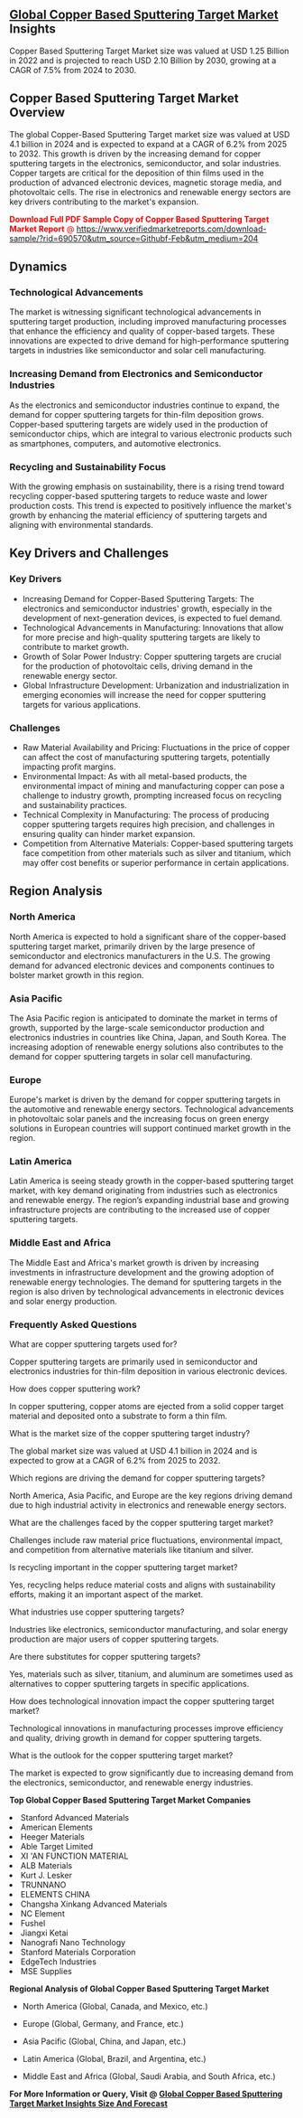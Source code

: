 <h2><a href="https://www.verifiedmarketreports.com/download-sample/?rid=690570&amp;utm_source=Githubf&amp;utm_medium=204" target="_blank">Global Copper Based Sputtering Target Market</a> Insights</h2><p>Copper Based Sputtering Target Market size was valued at USD 1.25 Billion in 2022 and is projected to reach USD 2.10 Billion by 2030, growing at a CAGR of 7.5% from 2024 to 2030.</p><p> <h2>Copper Based Sputtering Target Market Overview</h2> <p>The global Copper-Based Sputtering Target market size was valued at USD 4.1 billion in 2024 and is expected to expand at a CAGR of 6.2% from 2025 to 2032. This growth is driven by the increasing demand for copper sputtering targets in the electronics, semiconductor, and solar industries. Copper targets are critical for the deposition of thin films used in the production of advanced electronic devices, magnetic storage media, and photovoltaic cells. The rise in electronics and renewable energy sectors are key drivers contributing to the market's expansion.</p> <p><p><span class=""><span style="color: #ff0000;"><strong>Download Full PDF Sample Copy of Copper Based Sputtering Target Market Report</strong> @ </span><a href="https://www.verifiedmarketreports.com/download-sample/?rid=690570&amp;utm_source=Githubf-Feb&amp;utm_medium=204" target="_blank">https://www.verifiedmarketreports.com/download-sample/?rid=690570&amp;utm_source=Githubf-Feb&amp;utm_medium=204</a></span></p></p> <h2>Dynamics</h2> <h3>Technological Advancements</h3> <p>The market is witnessing significant technological advancements in sputtering target production, including improved manufacturing processes that enhance the efficiency and quality of copper-based targets. These innovations are expected to drive demand for high-performance sputtering targets in industries like semiconductor and solar cell manufacturing.</p> <h3>Increasing Demand from Electronics and Semiconductor Industries</h3> <p>As the electronics and semiconductor industries continue to expand, the demand for copper sputtering targets for thin-film deposition grows. Copper-based sputtering targets are widely used in the production of semiconductor chips, which are integral to various electronic products such as smartphones, computers, and automotive electronics.</p> <h3>Recycling and Sustainability Focus</h3> <p>With the growing emphasis on sustainability, there is a rising trend toward recycling copper-based sputtering targets to reduce waste and lower production costs. This trend is expected to positively influence the market's growth by enhancing the material efficiency of sputtering targets and aligning with environmental standards.</p> <h2>Key Drivers and Challenges</h2> <h3>Key Drivers</h3> <ul> <li>Increasing Demand for Copper-Based Sputtering Targets: The electronics and semiconductor industries' growth, especially in the development of next-generation devices, is expected to fuel demand.</li> <li>Technological Advancements in Manufacturing: Innovations that allow for more precise and high-quality sputtering targets are likely to contribute to market growth.</li> <li>Growth of Solar Power Industry: Copper sputtering targets are crucial for the production of photovoltaic cells, driving demand in the renewable energy sector.</li> <li>Global Infrastructure Development: Urbanization and industrialization in emerging economies will increase the need for copper sputtering targets for various applications.</li> </ul> <h3>Challenges</h3> <ul> <li>Raw Material Availability and Pricing: Fluctuations in the price of copper can affect the cost of manufacturing sputtering targets, potentially impacting profit margins.</li> <li>Environmental Impact: As with all metal-based products, the environmental impact of mining and manufacturing copper can pose a challenge to industry growth, prompting increased focus on recycling and sustainability practices.</li> <li>Technical Complexity in Manufacturing: The process of producing copper sputtering targets requires high precision, and challenges in ensuring quality can hinder market expansion.</li> <li>Competition from Alternative Materials: Copper-based sputtering targets face competition from other materials such as silver and titanium, which may offer cost benefits or superior performance in certain applications.</li> </ul> <h2>Region Analysis</h2> <h3>North America</h3> <p>North America is expected to hold a significant share of the copper-based sputtering target market, primarily driven by the large presence of semiconductor and electronics manufacturers in the U.S. The growing demand for advanced electronic devices and components continues to bolster market growth in this region.</p> <h3>Asia Pacific</h3> <p>The Asia Pacific region is anticipated to dominate the market in terms of growth, supported by the large-scale semiconductor production and electronics industries in countries like China, Japan, and South Korea. The increasing adoption of renewable energy solutions also contributes to the demand for copper sputtering targets in solar cell manufacturing.</p> <h3>Europe</h3> <p>Europe's market is driven by the demand for copper sputtering targets in the automotive and renewable energy sectors. Technological advancements in photovoltaic solar panels and the increasing focus on green energy solutions in European countries will support continued market growth in the region.</p> <h3>Latin America</h3> <p>Latin America is seeing steady growth in the copper-based sputtering target market, with key demand originating from industries such as electronics and renewable energy. The region’s expanding industrial base and growing infrastructure projects are contributing to the increased use of copper sputtering targets.</p> <h3>Middle East and Africa</h3> <p>The Middle East and Africa's market growth is driven by increasing investments in infrastructure development and the growing adoption of renewable energy technologies. The demand for sputtering targets in the region is also driven by technological advancements in electronic devices and solar energy production.</p> <h3>Frequently Asked Questions</h3> <p>What are copper sputtering targets used for?</p> <p>Copper sputtering targets are primarily used in semiconductor and electronics industries for thin-film deposition in various electronic devices.</p> <p>How does copper sputtering work?</p> <p>In copper sputtering, copper atoms are ejected from a solid copper target material and deposited onto a substrate to form a thin film.</p> <p>What is the market size of the copper sputtering target industry?</p> <p>The global market size was valued at USD 4.1 billion in 2024 and is expected to grow at a CAGR of 6.2% from 2025 to 2032.</p> <p>Which regions are driving the demand for copper sputtering targets?</p> <p>North America, Asia Pacific, and Europe are the key regions driving demand due to high industrial activity in electronics and renewable energy sectors.</p> <p>What are the challenges faced by the copper sputtering target market?</p> <p>Challenges include raw material price fluctuations, environmental impact, and competition from alternative materials like titanium and silver.</p> <p>Is recycling important in the copper sputtering target market?</p> <p>Yes, recycling helps reduce material costs and aligns with sustainability efforts, making it an important aspect of the market.</p> <p>What industries use copper sputtering targets?</p> <p>Industries like electronics, semiconductor manufacturing, and solar energy production are major users of copper sputtering targets.</p> <p>Are there substitutes for copper sputtering targets?</p> <p>Yes, materials such as silver, titanium, and aluminum are sometimes used as alternatives to copper sputtering targets in specific applications.</p> <p>How does technological innovation impact the copper sputtering target market?</p> <p>Technological innovations in manufacturing processes improve efficiency and quality, driving growth in demand for copper sputtering targets.</p> <p>What is the outlook for the copper sputtering target market?</p> <p>The market is expected to grow significantly due to increasing demand from the electronics, semiconductor, and renewable energy industries.</p> </p><p><strong>Top Global Copper Based Sputtering Target Market Companies</strong></p><div data-test-id=""><p><li>Stanford Advanced Materials</li><li> American Elements</li><li> Heeger Materials</li><li> Able Target Limited</li><li> XI 'AN FUNCTION MATERIAL</li><li> ALB Materials</li><li> Kurt J. Lesker</li><li> TRUNNANO</li><li> ELEMENTS CHINA</li><li> Changsha Xinkang Advanced Materials</li><li> NC Element</li><li> Fushel</li><li> Jiangxi Ketai</li><li> Nanografi Nano Technology</li><li> Stanford Materials Corporation</li><li> EdgeTech Industries</li><li> MSE Supplies</li></p><div><strong>Regional Analysis of&nbsp;Global Copper Based Sputtering Target Market</strong></div><ul><li dir="ltr"><p dir="ltr">North America&nbsp;(Global, Canada, and Mexico, etc.)</p></li><li dir="ltr"><p dir="ltr">Europe (Global, Germany, and France, etc.)</p></li><li dir="ltr"><p dir="ltr">Asia Pacific&nbsp;(Global, China, and Japan, etc.)</p></li><li dir="ltr"><p dir="ltr">Latin America&nbsp;(Global, Brazil, and Argentina, etc.)</p></li><li dir="ltr">Middle East and Africa&nbsp;(Global, Saudi Arabia, and South Africa, etc.)</li></ul><p><strong>For More Information or Query, Visit @&nbsp;</strong><strong><a href="https://www.verifiedmarketreports.com/product/copper-based-sputtering-target-market/?utm_source=Githubf&amp;utm_medium=204" target="_blank">Global Copper Based Sputtering Target Market Insights Size And Forecast</a></strong></p></div>
